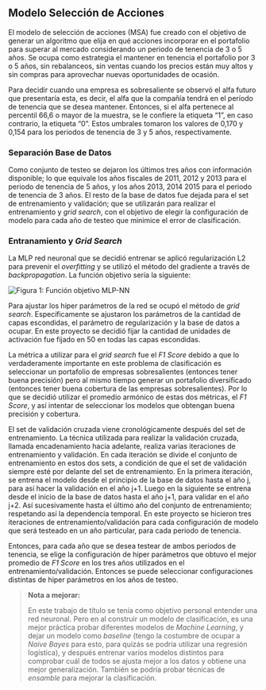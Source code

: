 ## Modelo Selección de Acciones

El modelo de selección de acciones (MSA) fue creado con el objetivo de generar un algoritmo que elija en qué acciones incorporar en el portafolio para superar al mercado considerando un periodo de tenencia de 3 o 5 años. Se ocupa como estrategia el mantener en tenencia el portafolio por 3 o 5 años, sin rebalanceos, sin ventas cuando los precios están muy altos y sin compras para aprovechar nuevas oportunidades de ocasión. 

Para decidir cuando una empresa es sobresaliente se observó el alfa futuro que presentaría esta, es decir, el alfa que la compañía tendrá en el período de tenencia que se desea mantener. Entonces, si el alfa pertenece al percentil 66,6 o mayor de la muestra, 󠇝se 󠇝le 󠇝confiere 󠇝la 󠇝etiqueta 󠇝“1”, 󠇝en 󠇝caso 󠇝contrario, 󠇝la 󠇝etiqueta 󠇝“0”. Estos umbrales tomaron los valores de 0,170 y 0,154 para los periodos de tenencia de 3 y 5 años, respectivamente.  

### Separación Base de Datos

Como conjunto de testeo se dejaron los últimos tres años con información disponible; lo que equivale los años fiscales de 2011, 2012 y 2013 para el periodo de tenencia de 5 años, y los años 2013, 2014 2015 para el periodo de tenencia de 3 años. El resto de la base de datos fue dejada para el set de entrenamiento y validación; que se utilizarán para realizar el entrenamiento y *grid search*, con el objetivo de elegir la configuración de modelo para cada año de testeo que minimice el error de clasificación. 

### Entranamiento y *Grid Search*

La MLP red neuronal que se decidió entrenar se aplicó regularización L2 para prevenir el *overfitting* y se utilizó el método del gradiente a través de *backpropagation*. La función objetivo sería la siguiente:

![Figura 1: Función objetivo MLP-NN]()

Para ajustar los hiper parámetros de la red se ocupó el método de *grid search*. Específicamente se ajustaron los parámetros de la cantidad de capas escondidas, el parámetro de regularización y la base de datos a ocupar. En este proyecto se decidió fijar la cantidad de unidades de activación fue fijado en 50 en todas las capas escondidas.

La métrica a utilizar para el *grid search* fue el *F1 Score* debido a que lo verdaderamente importante en este problema de clasificación es seleccionar un portafolio de empresas sobresalientes (entonces tener buena precisión) pero al mismo tiempo generar un portafolio diversificado (entonces tener buena cobertura de las empresas sobresalientes). Por lo que se decidió utilizar el promedio armónico de estas dos métricas, el *F1 Score*, y así intentar de seleccionar los modelos que obtengan buena precisión y cobertura. 

El set de validación cruzada viene cronológicamente después del set de entrenamiento. La técnica utilizada para realizar la validación cruzada, llamada encadenamiento hacia adelante, realiza varias iteraciones de entrenamiento y validación. En cada iteración se divide el conjunto de entrenamiento en estos dos sets, a condición de que el set de validación siempre esté por delante del set de entrenamiento. En la primera iteración, se entrena el modelo desde el principio de la base de datos hasta el año j, para así hacer la validación en el año j+1. Luego en la siguiente se entrena desde el inicio de la base de datos hasta el año j+1, para validar en el año j+2. Así sucesivamente hasta el último año del conjunto de entrenamiento; respetando así la dependencia temporal. En este proyecto se hicieron tres iteraciones de entrenamiento/validación para cada configuración de modelo que será testeado en un año particular, para cada periodo de tenencia.

Entonces, para cada año que se desea testear de ambos periodos de tenencia, se elige la configuración de hiper parámetros que obtuvo el mejor promedio de *F1 Score* en los tres años utilizados en el entrenamiento/validación. Entonces se puede seleccionar configuraciones distintas de hiper parámetros en los años de testeo.

> **Nota a mejorar:**
>
> En este trabajo de título se tenía como objetivo personal entender una red neuronal. Pero en al construir un modelo de clasificación, es una mejor práctica probar diferentes modelos de *Machine Learning*, y dejar un modelo como *baseline* (tengo la costumbre de ocupar a *Naive Bayes* para esto, para quizás se podría utilizar una regresión logística), y después entrenar varios modelos distintos para comprobar cuál de todos se ajusta mejor a los datos y obtiene una mejor generalización. También se podría probar técnicas de *ensamble* para mejorar la clasificación.
